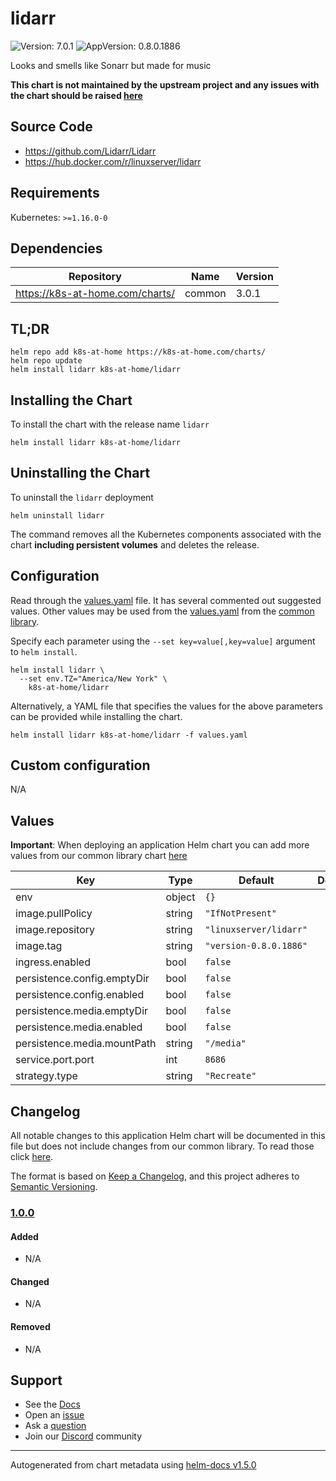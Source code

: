 # lidarr

![Version: 7.0.1](https://img.shields.io/badge/Version-7.0.1-informational?style=flat-square) ![AppVersion: 0.8.0.1886](https://img.shields.io/badge/AppVersion-0.8.0.1886-informational?style=flat-square)

Looks and smells like Sonarr but made for music

**This chart is not maintained by the upstream project and any issues with the chart should be raised [here](https://github.com/k8s-at-home/charts/issues/new/choose)**

## Source Code

* <https://github.com/Lidarr/Lidarr>
* <https://hub.docker.com/r/linuxserver/lidarr>

## Requirements

Kubernetes: `>=1.16.0-0`

## Dependencies

| Repository | Name | Version |
|------------|------|---------|
| https://k8s-at-home.com/charts/ | common | 3.0.1 |

## TL;DR

```console
helm repo add k8s-at-home https://k8s-at-home.com/charts/
helm repo update
helm install lidarr k8s-at-home/lidarr
```

## Installing the Chart

To install the chart with the release name `lidarr`

```console
helm install lidarr k8s-at-home/lidarr
```

## Uninstalling the Chart

To uninstall the `lidarr` deployment

```console
helm uninstall lidarr
```

The command removes all the Kubernetes components associated with the chart **including persistent volumes** and deletes the release.

## Configuration

Read through the [values.yaml](./values.yaml) file. It has several commented out suggested values.
Other values may be used from the [values.yaml](../common/values.yaml) from the [common library](../common).

Specify each parameter using the `--set key=value[,key=value]` argument to `helm install`.

```console
helm install lidarr \
  --set env.TZ="America/New York" \
    k8s-at-home/lidarr
```

Alternatively, a YAML file that specifies the values for the above parameters can be provided while installing the chart.

```console
helm install lidarr k8s-at-home/lidarr -f values.yaml
```

## Custom configuration

N/A

## Values

**Important**: When deploying an application Helm chart you can add more values from our common library chart [here](https://github.com/k8s-at-home/library-charts/tree/main/charts/stable/common/)

| Key | Type | Default | Description |
|-----|------|---------|-------------|
| env | object | `{}` |  |
| image.pullPolicy | string | `"IfNotPresent"` |  |
| image.repository | string | `"linuxserver/lidarr"` |  |
| image.tag | string | `"version-0.8.0.1886"` |  |
| ingress.enabled | bool | `false` |  |
| persistence.config.emptyDir | bool | `false` |  |
| persistence.config.enabled | bool | `false` |  |
| persistence.media.emptyDir | bool | `false` |  |
| persistence.media.enabled | bool | `false` |  |
| persistence.media.mountPath | string | `"/media"` |  |
| service.port.port | int | `8686` |  |
| strategy.type | string | `"Recreate"` |  |

## Changelog

All notable changes to this application Helm chart will be documented in this file but does not include changes from our common library. To read those click [here](https://github.com/k8s-at-home/library-charts/tree/main/charts/stable/common#changelog).

The format is based on [Keep a Changelog](https://keepachangelog.com/en/1.0.0/), and this project adheres to [Semantic Versioning](https://semver.org/spec/v2.0.0.html).

### [1.0.0]

#### Added

- N/A

#### Changed

- N/A

#### Removed

- N/A

[1.0.0]: #1.0.0

## Support

- See the [Docs](https://docs.k8s-at-home.com/our-helm-charts/getting-started/)
- Open an [issue](https://github.com/k8s-at-home/charts/issues/new/choose)
- Ask a [question](https://github.com/k8s-at-home/organization/discussions)
- Join our [Discord](https://discord.gg/sTMX7Vh) community

----------------------------------------------
Autogenerated from chart metadata using [helm-docs v1.5.0](https://github.com/norwoodj/helm-docs/releases/v1.5.0)